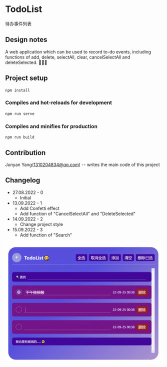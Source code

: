 # TodoList

待办事件列表

## Design notes

A web application which can be used to record to-do events, including functions of add, delete, selectAll, clear, cancelSelectAll and deleteSelected. 🎈📅😋

## Project setup

```shell
npm install
```

### Compiles and hot-reloads for development

```shell
npm run serve
```

### Compiles and minifies for production

```shell
npm run build
```

## Contribution

Junyan Yang([1310204834@qq.com](mailto:1310204834@qq.com)) -- writes the main code of this project

## Changelog

- 27.08.2022 - 0
  - Initial
- 13.09.2022 - 1
  - Add Confetti effect
  - Add function of "CancelSelectAll" and "DeleteSelected"
- 14.09.2022  - 2
  - Change project style
- 15.09.2022 - 3
  - Add function of "Search"

![image-20220925004612794](photo/image-20220925004612794.png)
